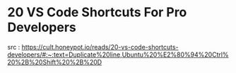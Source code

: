 # 20 VS Code Shortcuts For Pro Developers
src : https://cult.honeypot.io/reads/20-vs-code-shortcuts-developers/#:~:text=Duplicate%20line,Ubuntu%20%E2%80%94%20Ctrl%20%2B%20Shift%20%2B%20D